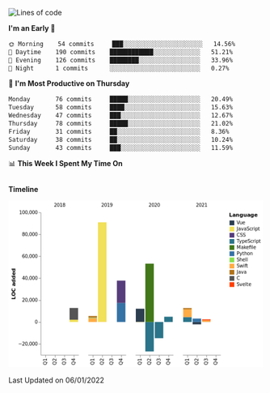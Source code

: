 <!--START_SECTION:waka-->
![Lines of code](https://img.shields.io/badge/From%20Hello%20World%20I%27ve%20Written-191%20Thousand%20lines%20of%20code-blue)

**I'm an Early 🐤** 

```text
🌞 Morning    54 commits     ███░░░░░░░░░░░░░░░░░░░░░░   14.56% 
🌆 Daytime    190 commits    ████████████░░░░░░░░░░░░░   51.21% 
🌃 Evening    126 commits    ████████░░░░░░░░░░░░░░░░░   33.96% 
🌙 Night      1 commits      ░░░░░░░░░░░░░░░░░░░░░░░░░   0.27%

```
📅 **I'm Most Productive on Thursday** 

```text
Monday       76 commits     █████░░░░░░░░░░░░░░░░░░░░   20.49% 
Tuesday      58 commits     ████░░░░░░░░░░░░░░░░░░░░░   15.63% 
Wednesday    47 commits     ███░░░░░░░░░░░░░░░░░░░░░░   12.67% 
Thursday     78 commits     █████░░░░░░░░░░░░░░░░░░░░   21.02% 
Friday       31 commits     ██░░░░░░░░░░░░░░░░░░░░░░░   8.36% 
Saturday     38 commits     ██░░░░░░░░░░░░░░░░░░░░░░░   10.24% 
Sunday       43 commits     ███░░░░░░░░░░░░░░░░░░░░░░   11.59%

```


📊 **This Week I Spent My Time On** 

```text
```

**Timeline**

![Chart not found](https://raw.githubusercontent.com/johann-lr/johann-lr/master/charts/bar_graph.png) 


 Last Updated on 06/01/2022
<!--END_SECTION:waka-->
